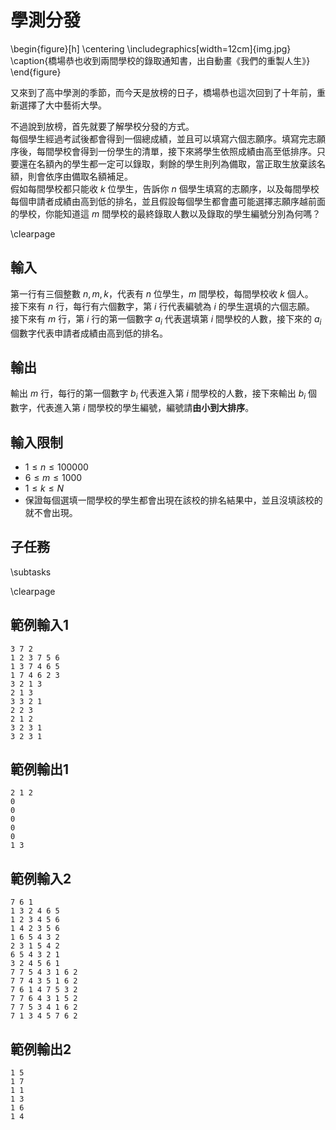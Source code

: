 # 學測分發

\begin{figure}[h]
\centering
\includegraphics[width=12cm]{img.jpg}
\caption{橋場恭也收到兩間學校的錄取通知書，出自動畫《我們的重製人生》}
\end{figure}

又來到了高中學測的季節，而今天是放榜的日子，橋場恭也這次回到了十年前，重新選擇了大中藝術大學。  

不過說到放榜，首先就要了解學校分發的方式。  
每個學生經過考試後都會得到一個總成績，並且可以填寫六個志願序。填寫完志願序後，每間學校會得到一份學生的清單，接下來將學生依照成績由高至低排序。只要還在名額內的學生都一定可以錄取，剩餘的學生則列為備取，當正取生放棄該名額，則會依序由備取名額補足。  
假如每間學校都只能收 $k$ 位學生，告訴你 $n$ 個學生填寫的志願序，以及每間學校每個申請者成績由高到低的排名，並且假設每個學生都會盡可能選擇志願序越前面的學校，你能知道這 $m$ 間學校的最終錄取人數以及錄取的學生編號分別為何嗎？  

\clearpage

## 輸入
第一行有三個整數 $n, m, k$，代表有 $n$ 位學生，$m$ 間學校，每間學校收 $k$ 個人。  
接下來有 $n$ 行，每行有六個數字，第 $i$ 行代表編號為 $i$ 的學生選填的六個志願。  
接下來有 $m$ 行，第 $i$ 行的第一個數字 $a_i$ 代表選填第 $i$ 間學校的人數，接下來的 $a_i$ 個數字代表申請者成績由高到低的排名。  

## 輸出
輸出 $m$ 行，每行的第一個數字 $b_i$ 代表進入第 $i$ 間學校的人數，接下來輸出 $b_i$ 個數字，代表進入第 $i$ 間學校的學生編號，編號請**由小到大排序**。  

## 輸入限制
 - $1 \leq n \leq 100000$
 - $6 \leq m \leq 1000$
 - $1 \leq k \leq N$
 - 保證每個選填一間學校的學生都會出現在該校的排名結果中，並且沒填該校的就不會出現。

## 子任務
\subtasks

\clearpage

## 範例輸入1
```
3 7 2
1 2 3 7 5 6
1 3 7 4 6 5
1 7 4 6 2 3
3 2 1 3
2 1 3
3 3 2 1
2 2 3
2 1 2
3 2 3 1
3 2 3 1
```

## 範例輸出1
```
2 1 2
0
0
0
0
0
1 3
```

## 範例輸入2
```
7 6 1
1 3 2 4 6 5
1 2 3 4 5 6
1 4 2 3 5 6
1 6 5 4 3 2
2 3 1 5 4 2
6 5 4 3 2 1
3 2 4 5 6 1
7 7 5 4 3 1 6 2
7 7 4 3 5 1 6 2
7 6 1 4 7 5 3 2
7 7 6 4 3 1 5 2
7 7 5 3 4 1 6 2
7 1 3 4 5 7 6 2
```

## 範例輸出2
```
1 5
1 7
1 1
1 3
1 6
1 4
```
